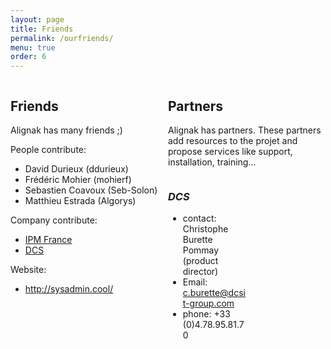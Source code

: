 ```yaml
---
layout: page
title: Friends
permalink: /ourfriends/
menu: true
order: 6
---
```


<div style="float: left; width: 50%;">
<h2>Friends</h2>

Alignak has many friends ;)


People contribute:

<ul>
<li> David Durieux (ddurieux)</li>
<li> Frédéric Mohier (mohierf)</li>
<li> Sebastien Coavoux (Seb-Solon)</li>
<li> Matthieu Estrada (Algorys)</li>
</ul>

Company contribute:

<ul>
<li> <a href="http://www.ipmfrance.fr">IPM France</a></li>
<li> <a href="http://dcsit-group.com/">DCS</a></li>
</ul>

Website:

<ul>
<li> <a href="http://sysadmin.cool/">http://sysadmin.cool/</a></li>
</ul>
</div>

<div style="float: right; width: 50%;">
<h2>Partners</h2>

Alignak has partners.
These partners add resources to the projet and propose services like support, 
installation, training...


<div style="float: left; width: 50%;">
<h3><i>DCS</i></h3>
<ul>
<li>contact: Christophe Burette Pommay (product director)</li>
<li>Email: <a href="mailto:c.burette@dcsit-group.com">c.burette@dcsit-group.com</a></li>
<li>phone: +33 (0)4.78.95.81.70</li>
</ul>
</div>

<div style="float: right; width: 50%;">
</div>

</div>
